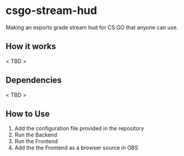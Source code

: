 # csgo-stream-hud
Making an esports grade stream hud for CS:GO that anyone can use.

## How it works
< TBD >

## Dependencies
< TBD >

## How to Use
1. Add the configuration file provided in the repository
1. Run the Backend
2. Run the Frontend
3. Add the the Frontend as a browser source in OBS

